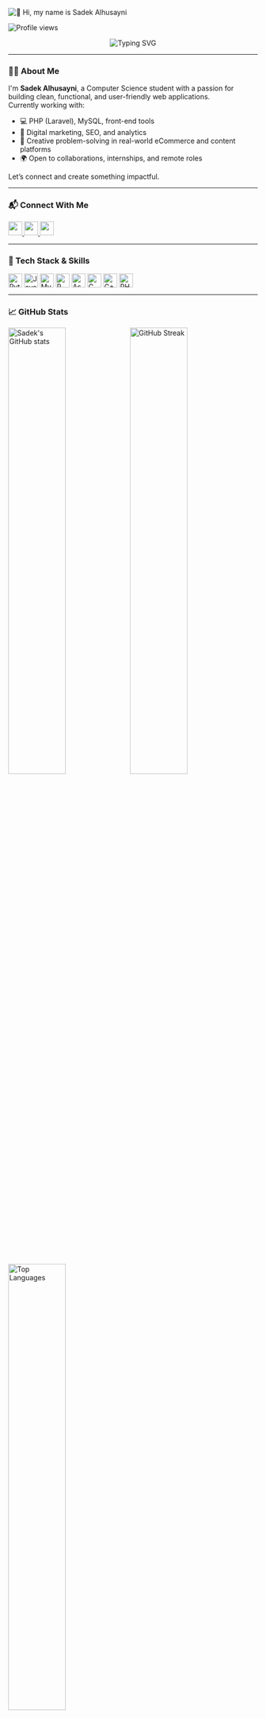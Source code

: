 <!-- Profile Greeting Animation -->
![👋 Hi, my name is Sadek Alhusayni](https://user-images.githubusercontent.com/10498744/210012254-234538ff-d198-48aa-8964-37e6fd45d227.gif)

<!-- Profile Views -->
![Profile views](https://komarev.com/ghpvc/?username=sadekHack&label=Profile%20views&color=0e75b6&style=flat)

<!-- Typing Intro -->
<p align="center">
  <img src="https://readme-typing-svg.demolab.com?font=Fira+Code&size=22&pause=1000&center=true&vCenter=true&width=435&lines=CS+Student+%7C+Web+Dev+%7C+PHP+%2F+Laravel+Lover;Tech+Explorer+and+Problem+Solver;Let's+build+something+awesome+together!" alt="Typing SVG" />
</p>

---

### 🧑‍💻 About Me

I'm **Sadek Alhusayni**, a Computer Science student with a passion for building clean, functional, and user-friendly web applications.  
Currently working with:

- 💻 PHP (Laravel), MySQL, front-end tools  
- 🔎 Digital marketing, SEO, and analytics  
- 🧠 Creative problem-solving in real-world eCommerce and content platforms  
- 🌍 Open to collaborations, internships, and remote roles  

Let’s connect and create something impactful.

---

### 📬 Connect With Me

<p align="left">
  <a href="https://github.com/sadekHack" target="_blank">
    <img src="https://img.shields.io/badge/GitHub-100000?logo=github&logoColor=white" height="28">
  </a>
  <a href="https://www.linkedin.com/in/sadek-alhusayni/" target="_blank">
    <img src="https://img.shields.io/badge/LinkedIn-0077B5?logo=linkedin&logoColor=white" height="28">
  </a>
  <a href="https://www.instagram.com/sadek_alhusayni/" target="_blank">
    <img src="https://img.shields.io/badge/Instagram-E4405F?logo=instagram&logoColor=white" height="28">
  </a>
</p>

---

### 🧠 Tech Stack & Skills

<p align="left" style="display: flex; flex-wrap: wrap; gap: 4px; justify-content: left;">
  <img src="https://img.shields.io/badge/Python-3776AB?logo=python&logoColor=white" height="28" alt="Python">
  <img src="https://img.shields.io/badge/Java-007396?logo=java&logoColor=white" height="28" alt="Java">
  <img src="https://img.shields.io/badge/MySQL-4479A1?logo=mysql&logoColor=white" height="28" alt="MySQL">
  <img src="https://img.shields.io/badge/R-276DC3?logo=r&logoColor=white" height="28" alt="R">
  <img src="https://img.shields.io/badge/Assembly-555555?logoColor=white" height="28" alt="Assembly">
  <img src="https://img.shields.io/badge/C-00599C?logo=c&logoColor=white" height="28" alt="C">
  <img src="https://img.shields.io/badge/C++-00599C?logo=c%2B%2B&logoColor=white" height="28" alt="C++">
  <img src="https://img.shields.io/badge/PHP-777BB4?logo=php&logoColor=white" height="28" alt="PHP">
</p>

---

### 📈 GitHub Stats

<p align="left">
  <img width="48%" src="https://github-readme-stats.vercel.app/api?username=sadekHack&theme=tokyonight&show_icons=true&count_private=true&line_height=24" alt="Sadek's GitHub stats" />
  <img width="48%" src="https://streak-stats.demolab.com/?user=sadekHack&theme=tokyonight&hide_border=false&date_format=M%20j%5B%2C%20Y%5D" alt="GitHub Streak" />
</p>

<p align="left">
  <img width="48%" src="https://github-readme-stats.vercel.app/api/top-langs?username=sadekHack&theme=tokyonight&layout=compact&langs_count=6" alt="Top Languages" />
</p>

